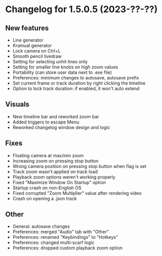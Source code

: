 # Changelog for 1.5.0.5 (2023-??-??)

## New features
* Line generator
* Kramual generator
* Lock camera on Ctrl+L
* Smooth pencil livedraw
* Setting for selecting unhit lines only
* Setting for smaller line knobs on high zoom values
* Portability (can store user data next to .exe file)
* Preferences: minimum changes to autosave, autosave prefix
* Set current frame or track duration by right clicking the timeline
* Option to lock track duration: if enabled, it won't auto extend

## Visuals
* New timeline bar and reworked zoom bar
* Added triggers to escape Menu
* Reworked changelog window design and logic

## Fixes
* Floating camera at max/min zoom
* Increasing zoom on pressing stop button
* Wrong camera position on pressing stop button when flag is set
* Track zoom wasn't applied on track load
* Playback zoom options weren't working properly
* Fixed "Maximize Window On Startup" option
* Startup crash on non-English OS
* Fixed corrupted "Zoom Multiplier" value after rendering video
* Crash on opening a .json track

## Other
* General: autosave changes
* Preferences: merged "Audio" tab with "Other"
* Preferences: renamed "Keybindings" to "Hotkeys"
* Preferences: changed multi-scarf logic
* Preferences: dropped custom playback zoom option
